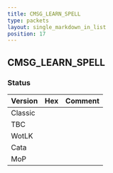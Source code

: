 ```yaml
---
title: CMSG_LEARN_SPELL
type: packets
layout: single_markdown_in_list
position: 17
---
```


## CMSG_LEARN_SPELL

### Status

Version | Hex | Comment
---------- | ---------- | ---------- 
Classic |  |  
TBC |  |  
WotLK |  |  
Cata |  |  
MoP |  |  